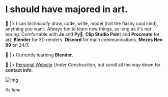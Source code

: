 # I should have majored in art.

💬 |  x I can _technically_ draw, code, write, model (not the flashy cool kind), anything you want- Always fun to learn new things, as long as it's not boring. Comfortable with **Js** and **Py**🐍. **Clip Studio Pain**t and **Procreate** for art. **Blender** for 3D renders. **Discord** for main communications. **Mezes Neo 99** on 24/7.

🍊 |  x Currently learning **Blender**.

🔗 |  x [Personal Website](https://www.shokkunn.art/) _Under Construction_, but scroll all the way down for **contact info**.

![img](https://i.imgur.com/9K2clnw.png)


_Its time_

